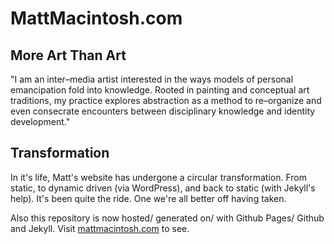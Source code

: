 # MattMacintosh.com

## More Art Than Art

"I am an inter–media artist interested in the ways models of personal emancipation fold into knowledge. Rooted in painting and conceptual art traditions, my practice explores abstraction as a method to re–organize and even consecrate encounters between disciplinary knowledge and identity development."

## Transformation

In it's life, Matt's website has undergone a circular transformation. From static, to dynamic driven (via WordPress), and back to static (with Jekyll's help). It's been quite the ride. One we're all better off having taken.

Also this repository is now hosted/ generated on/ with Github Pages/ Github and Jekyll. Visit <a href="http://mattmacintosh.com">mattmacintosh.com</a> to see.